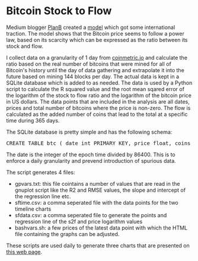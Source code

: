 # Bitcoin Stock to Flow

Medium blogger [PlanB](https://medium.com/@100trillionUSD) created a 
[model](https://medium.com/@100trillionUSD/modeling-bitcoins-value-with-scarcity-91fa0fc03e25)
which got some international traction. The model shows that the Bitcoin price
seems to follow a power law, based on its scarcity which can be expressed as
the ratio between its stock and flow.

I collect data on a granularity of 1 day from
[coinmetric.io](https://coinmetrics.io/community-network-data/) and calculate the ratio
based on the real number of bitcoins that were mined for all of Bitcoin's
history until the day of data gathering and extrapolate it into the future based
on mining 144 blocks per day. The actual data is kept in a SQLite database which is 
added to as needed. The data is used by a Python script to calculate the R squared
value and the root mean sqared error of the logarithm of the stock to flow ratio
and the logarithm of the bitcoin price in US dollars. The data points that are 
included in the analysis are all dates, prices and total number of bitcoins
where the price is non-zero. The flow is calculated as the added number of coins
that lead to the total at a specific time during 365 days.

The SQLite database is pretty simple and has the following schema:
<pre>
CREATE TABLE btc ( date int PRIMARY KEY, price float, coins float );
</pre>
The date is the integer of the epoch time divided by 86400. This is to enforce 
a daily granularity and prevend introduction of spurious data.

The script generates 4 files:
* gpvars.txt: this file cointains a number of values that are read in the gnuplot
script like the R2 and RMSE values, the slope and intercept of the regression line etc.
* sftime.csv: a comma seperated file with the data points for the two timeline charts
* sfdata.csv: a comma seperated file to generate the points and regression line 
of the s2f and price logarithm values
* bashvars.sh: a few prices of the latest data point with which the HTML file 
containing the graphs can be adjusted.

These scripts are used daily to generate three charts that are presented on 
[this web page](https://s2f.hamal.nl/s2fcharts.html).
